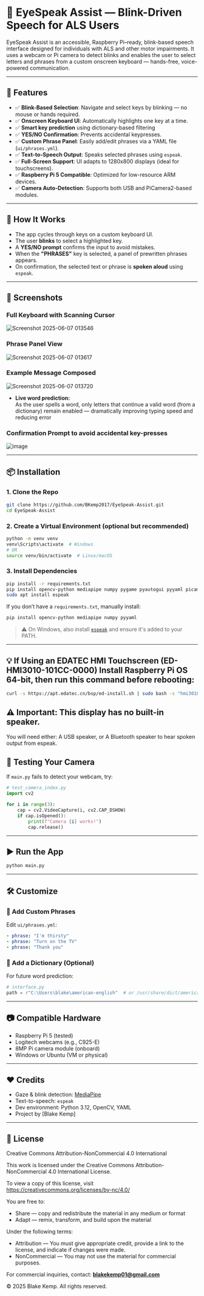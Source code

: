# 🧠 EyeSpeak Assist — Blink-Driven Speech for ALS Users

EyeSpeak Assist is an accessible, Raspberry Pi–ready, blink-based speech interface designed for individuals with ALS and other motor impairments. It uses a webcam or Pi camera to detect blinks and enables the user to select letters and phrases from a custom onscreen keyboard — hands-free, voice-powered communication.

---

## 🚀 Features

- ✅ **Blink-Based Selection**: Navigate and select keys by blinking — no mouse or hands required.
- ✅ **Onscreen Keyboard UI**: Automatically highlights one key at a time.
- ✅ **Smart key prediction** using dictionary-based filtering  
- ✅ **YES/NO Confirmation**: Prevents accidental keypresses.
- ✅ **Custom Phrase Panel**: Easily add/edit phrases via a YAML file (`ui/phrases.yml`).
- ✅ **Text-to-Speech Output**: Speaks selected phrases using `espeak`.
- ✅ **Full-Screen Support**: UI adapts to 1280x800 displays (ideal for touchscreens).
- ✅ **Raspberry Pi 5 Compatible**: Optimized for low-resource ARM devices.
- ✅ **Camera Auto-Detection**: Supports both USB and PiCamera2-based modules.

---

## 🧠 How It Works

- The app cycles through keys on a custom keyboard UI.
- The user **blinks** to select a highlighted key.
- A **YES/NO prompt** confirms the input to avoid mistakes.
- When the **"PHRASES"** key is selected, a panel of prewritten phrases appears.
- On confirmation, the selected text or phrase is **spoken aloud** using `espeak`.

---

## 📸 Screenshots

### Full Keyboard with Scanning Cursor
![Screenshot 2025-06-07 013546](https://github.com/user-attachments/assets/bded13f0-7915-4bc2-a398-ea1b37592b03)

### Phrase Panel View
![Screenshot 2025-06-07 013617](https://github.com/user-attachments/assets/b9efcbb2-a0ec-4cfb-a23c-136873dbeec6)

### Example Message Composed
![Screenshot 2025-06-07 013720](https://github.com/user-attachments/assets/118b8c41-b24e-4c4c-a463-ec2c5942a944)
- **Live word prediction:**  
  As the user spells a word, only letters that continue a valid word (from a dictionary) remain enabled — dramatically improving typing speed and reducing error

### Confirmation Prompt to avoid accidental key-presses
![image](https://github.com/user-attachments/assets/c6c28c45-a35c-4075-b08f-6e56ca39157d)

---

## 📦 Installation

### 1. Clone the Repo

```bash
git clone https://github.com/BKemp2017/EyeSpeak-Assist.git
cd EyeSpeak-Assist
```

### 2. Create a Virtual Environment (optional but recommended)

```bash
python -m venv venv
venv\Scripts\activate  # Windows
# OR
source venv/bin/activate  # Linux/macOS
```

### 3. Install Dependencies

```bash
pip install -r requirements.txt
pip install opencv-python mediapipe numpy pygame pyautogui pyyaml picamera2
sudo apt install espeak
```
If you don’t have a `requirements.txt`, manually install:

```bash
pip install opencv-python mediapipe numpy pyyaml
```

> ⚠️ On Windows, also install [`espeak`](http://espeak.sourceforge.net/download.html) and ensure it's added to your PATH.

---

## 💡 If Using an EDATEC HMI Touchscreen (ED-HMI3010-101CC-0000) Install Raspberry Pi OS 64-bit, then run this command before rebooting:

```bash
curl -s https://apt.edatec.cn/bsp/ed-install.sh | sudo bash -s "hmi3010_101c"
```
## ⚠️ Important: This display has no built-in speaker.
You will need either:
A USB speaker, or
A Bluetooth speaker
to hear spoken output from espeak.

## 🧪 Testing Your Camera

If `main.py` fails to detect your webcam, try:

```python
# test_camera_index.py
import cv2

for i in range(3):
    cap = cv2.VideoCapture(i, cv2.CAP_DSHOW)
    if cap.isOpened():
        print(f"Camera {i} works!")
        cap.release()
```

---

## ▶️ Run the App

```bash
python main.py
```

---

## 🛠 Customize

### 🔡 Add Custom Phrases

Edit `ui/phrases.yml`:

```yaml
- phrase: "I'm thirsty"
- phrase: "Turn on the TV"
- phrase: "Thank you"
```

### 📖 Add a Dictionary (Optional)

For future word prediction:

```python
# interface.py
path = r"C:\Users\blake\american-english"  # or /usr/share/dict/american-english
```

---

## 📷 Compatible Hardware

- Raspberry Pi 5 (tested)
- Logitech webcams (e.g., C925-E)
- 8MP Pi camera module (onboard)
- Windows or Ubuntu (VM or physical)

---

## ❤️ Credits

- Gaze & blink detection: [MediaPipe](https://google.github.io/mediapipe/)
- Text-to-speech: `espeak`
- Dev environment: Python 3.12, OpenCV, YAML
- Project by [Blake Kemp]

---

## 📘 License

Creative Commons Attribution-NonCommercial 4.0 International

This work is licensed under the Creative Commons Attribution-NonCommercial 4.0 International License.

To view a copy of this license, visit https://creativecommons.org/licenses/by-nc/4.0/

You are free to:
- Share — copy and redistribute the material in any medium or format
- Adapt — remix, transform, and build upon the material

Under the following terms:
- Attribution — You must give appropriate credit, provide a link to the license, and indicate if changes were made.
- NonCommercial — You may not use the material for commercial purposes.

For commercial inquiries, contact: **blakekemp01@gmail.com**

© 2025 Blake Kemp. All rights reserved.

